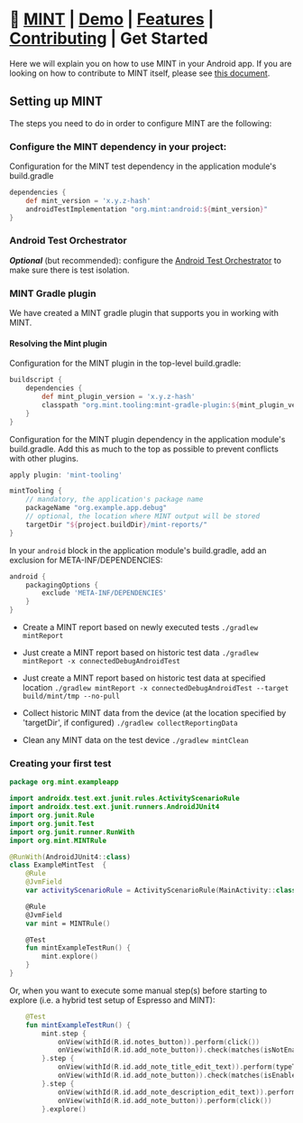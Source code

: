 # 🌿 [MINT](/README.md) | [Demo](demo.md) | [Features](manual.md) | [Contributing](contributing.md) | Get Started

Here we will explain you on how to use MINT in your Android app. If you are looking on how to contribute to MINT itself, please see [this document](contributing.md). 

## Setting up MINT
The steps you need to do in order to configure MINT are the following:    

### Configure the MINT dependency in your project:
Configuration for the MINT test dependency in the application module's build.gradle

```gradle
dependencies {
    def mint_version = 'x.y.z-hash'
    androidTestImplementation "org.mint:android:${mint_version}"
}
```

### Android Test Orchestrator
***Optional*** (but recommended): configure the [Android Test Orchestrator](https://developer.android.com/training/testing/instrumented-tests/androidx-test-libraries/runner#use-android) to make sure there is test isolation.

### MINT Gradle plugin
We have created a MINT gradle plugin that supports you in working with MINT.

#### Resolving the Mint plugin
Configuration for the MINT plugin in the top-level build.gradle:

```gradle
buildscript {
    dependencies {
        def mint_plugin_version = 'x.y.z-hash'
        classpath "org.mint.tooling:mint-gradle-plugin:${mint_plugin_version}"
    }
}
```

Configuration for the MINT plugin dependency in the application module's build.gradle. Add this as much to the top as possible to prevent conflicts with other plugins. 

```gradle
apply plugin: 'mint-tooling'

mintTooling {
    // mandatory, the application's package name
    packageName "org.example.app.debug"
    // optional, the location where MINT output will be stored
    targetDir "${project.buildDir}/mint-reports/"
}
```

In your `android` block in the application module's build.gradle, add an exclusion for META-INF/DEPENDENCIES:

```gradle
android {
    packagingOptions {
        exclude 'META-INF/DEPENDENCIES'
    }
}
```

* Create a MINT report based on newly executed tests
   `./gradlew mintReport`

* Just create a MINT report based on historic test data
   `./gradlew mintReport -x connectedDebugAndroidTest`

* Just create a MINT report based on historic test data at specified location
   `./gradlew mintReport -x connectedDebugAndroidTest --target build/mint/tmp --no-pull`

* Collect historic MINT data from the device (at the location specified by 'targetDir', if configured)
   `./gradlew collectReportingData`

* Clean any MINT data on the test device
   `./gradlew mintClean`

### Creating your first test
```kotlin
package org.mint.exampleapp

import androidx.test.ext.junit.rules.ActivityScenarioRule
import androidx.test.ext.junit.runners.AndroidJUnit4
import org.junit.Rule
import org.junit.Test
import org.junit.runner.RunWith
import org.mint.MINTRule

@RunWith(AndroidJUnit4::class)
class ExampleMintTest  {
    @Rule
    @JvmField
    var activityScenarioRule = ActivityScenarioRule(MainActivity::class.java)

    @Rule
    @JvmField
    var mint = MINTRule()

    @Test
    fun mintExampleTestRun() {
        mint.explore()
    }
}
```

Or, when you want to execute some manual step(s) before starting to explore (i.e. a hybrid test setup of Espresso and MINT):
```kotlin
    @Test
    fun mintExampleTestRun() {
        mint.step {
            onView(withId(R.id.notes_button)).perform(click())
            onView(withId(R.id.add_note_button)).check(matches(isNotEnabled()))
        }.step {
            onView(withId(R.id.add_note_title_edit_text)).perform(typeText("title1"))
            onView(withId(R.id.add_note_button)).check(matches(isEnabled()))
        }.step {
            onView(withId(R.id.add_note_description_edit_text)).perform(typeText("desc"))
            onView(withId(R.id.add_note_button)).perform(click())
        }.explore()
```
